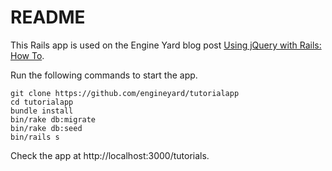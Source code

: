 # README

This Rails app is used on the Engine Yard blog post [Using jQuery with Rails: How To](https://www.engineyard.com/blog/using-jquery-with-rails-how-to).

Run the following commands to start the app.

```
git clone https://github.com/engineyard/tutorialapp
cd tutorialapp
bundle install
bin/rake db:migrate
bin/rake db:seed
bin/rails s
```

Check the app at http://localhost:3000/tutorials.

